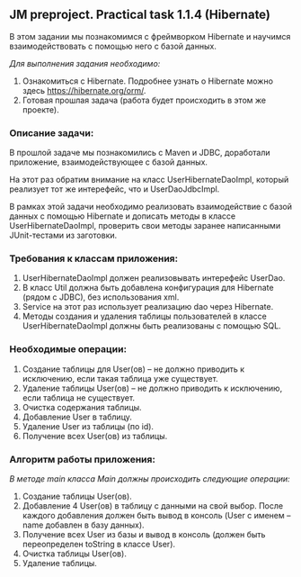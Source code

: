 ## JM preproject. Practical task 1.1.4 (Hibernate)

В этом задании мы познакомимся с фреймворком Hibernate и научимся взаимодействовать с помощью него с базой данных.

*Для выполнения задания необходимо:*
1. Ознакомиться с Hibernate. Подробнее узнать о Hibernate можно здесь https://hibernate.org/orm/.
2. Готовая прошлая задача (работа будет происходить в этом же проекте).

### Описание задачи:
В прошлой задаче мы познакомились с Maven и JDBC, доработали приложение, взаимодействующее с базой данных.

На этот раз обратим внимание на класс UserHibernateDaoImpl, который реализует тот же интерефейс, что и UserDaoJdbcImpl.

В рамках этой задачи необходимо реализовать взаимодействие с базой данных с помощью Hibernate и дописать методы в классе UserHibernateDaoImpl, проверить свои методы заранее написанными JUnit-тестами из заготовки.

### Требования к классам приложения:
1. UserHibernateDaoImpl должен реализовывать интерефейс UserDao.
2. В класс Util должна быть добавлена конфигурация для Hibernate (рядом с JDBC), без использования xml.
3. Service на этот раз использует реализацию dao через Hibernate.
4. Методы создания и удаления таблицы пользователей в классе UserHibernateDaoImpl должны быть реализованы с помощью SQL. 

### Необходимые операции:
1. Создание таблицы для User(ов) – не должно приводить к исключению, если такая таблица уже существует.
2. Удаление таблицы User(ов) – не должно приводить к исключению, если таблица не существует.
3. Очистка содержания таблицы.
4. Добавление User в таблицу.
5. Удаление User из таблицы (по id).
6. Получение всех User(ов) из таблицы.

### Алгоритм работы приложения:
*В методе main класса Main должны происходить следующие операции:*
1. Создание таблицы User(ов).
2. Добавление 4 User(ов) в таблицу с данными на свой выбор. После каждого добавления должен быть вывод в консоль (User с именем – name добавлен в базу данных).
3. Получение всех User из базы и вывод в консоль (должен быть переопределен toString в классе User).
4. Очистка таблицы User(ов).
5. Удаление таблицы.
